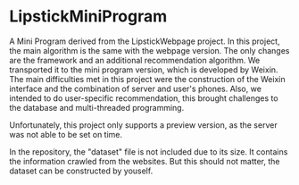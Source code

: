 # LipstickMiniProgram
A Mini Program derived from the LipstickWebpage project.
In this project, the main algorithm is the same with the webpage version. The only changes are the framework and an additional recommendation algorithm. We transported it to the mini program version, which is developed by Weixin. The main difficulties met in this project were the construction of the Weixin interface and the combination of server and user's phones. Also, we intended to do user-specific recommendation, this brought challenges to the database and multi-threaded programming.

Unfortunately, this project only supports a preview version, as the server was not able to be set on time.

In the repository, the "dataset" file is not included due to its size. It contains the information crawled from the websites. But this should not matter, the dataset can be constructed by youself.
